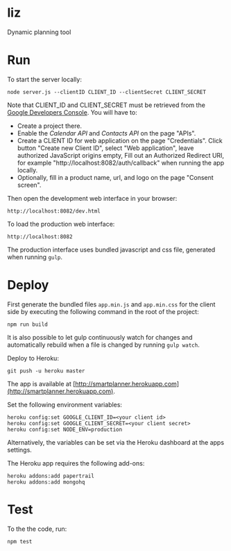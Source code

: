 liz
===

Dynamic planning tool

# Run

To start the server locally:

    node server.js --clientID CLIENT_ID --clientSecret CLIENT_SECRET

Note that CLIENT_ID and CLIENT_SECRET must be retrieved from the 
[Google Developers Console](https://console.developers.google.com/). You will have to:

- Create a project there.
- Enable the *Calendar API* and *Contacts API* on the page "APIs".
- Create a CLIENT ID for web application on the page "Credentials".
  Click button "Create new Client ID", select "Web application", 
  leave authorized JavaScript origins empty, Fill out an Authorized Redirect URI,
  for example "http://localhost:8082/auth/callback" when running the app locally.
- Optionally, fill in a product name, url, and logo on the page "Consent screen".

Then open the development web interface in your browser:
 
    http://localhost:8082/dev.html

To load the production web interface: 

    http://localhost:8082

The production interface uses bundled javascript and css file, generated when
running `gulp`.


# Deploy

First generate the bundled files `app.min.js` and `app.min.css` for the client 
side by executing the following command in the root of the project:

    npm run build

It is also possible to let gulp continuously watch for changes and automatically
rebuild when a file is changed by running `gulp watch`.

Deploy to Heroku:

    git push -u heroku master

The app is available at [http://smartplanner.herokuapp.com](http://smartplanner.herokuapp.com).

Set the following environment variables:

    heroku config:set GOOGLE_CLIENT_ID=<your client id>
    heroku config:set GOOGLE_CLIENT_SECRET=<your client secret>
    heroku config:set NODE_ENV=production

Alternatively, the variables can be set via the Heroku dashboard at the apps settings.

The Heroku app requires the following add-ons:

    heroku addons:add papertrail
    heroku addons:add mongohq


# Test

To the the code, run:

    npm test

